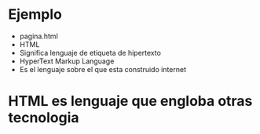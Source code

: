 # Ejemplo
* pagina.html
* HTML
* Significa lenguaje de etiqueta de hipertexto
* HyperText Markup Language
* Es el lenguaje sobre el que esta construido internet

# HTML es lenguaje que engloba otras tecnologia
